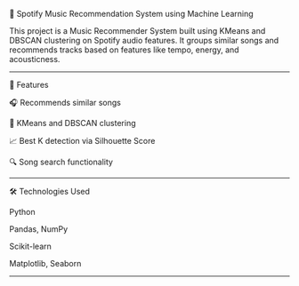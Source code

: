 🎵 Spotify Music Recommendation System using Machine Learning

This project is a Music Recommender System built using KMeans and DBSCAN clustering on Spotify audio features. It groups similar songs and recommends tracks based on features like tempo, energy, and acousticness.


---

🚀 Features

🎧 Recommends similar songs

🤖 KMeans and DBSCAN clustering

📈 Best K detection via Silhouette Score

🔍 Song search functionality


---

🛠 Technologies Used

Python

Pandas, NumPy

Scikit-learn

Matplotlib, Seaborn


---
